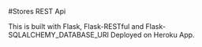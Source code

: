 #Stores REST Api

This is built with Flask, Flask-RESTful and Flask-SQLALCHEMY_DATABASE_URI
Deployed on Heroku App.
